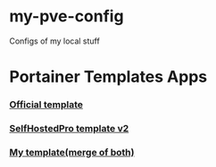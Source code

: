 # my-pve-config
Configs of my local stuff

# Portainer Templates Apps
### [Official template](https://raw.githubusercontent.com/portainer/templates/master/templates-2.0.json)
### [SelfHostedPro template v2](https://raw.githubusercontent.com/SelfhostedPro/selfhosted_templates/master/Template/portainer-v2.json)
### [My template(merge of both)](./portainer/template.json)